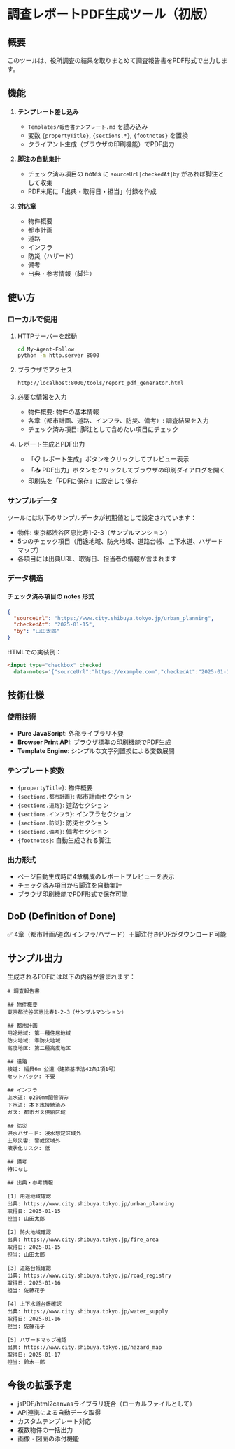 # 調査レポートPDF生成ツール（初版）

## 概要
このツールは、役所調査の結果を取りまとめて調査報告書をPDF形式で出力します。

## 機能
1. **テンプレート差し込み**
   - `Templates/報告書テンプレート.md` を読み込み
   - 変数 `{propertyTitle}`, `{sections.*}`, `{footnotes}` を置換
   - クライアント生成（ブラウザの印刷機能）でPDF出力

2. **脚注の自動集計**
   - チェック済み項目の notes に `sourceUrl|checkedAt|by` があれば脚注として収集
   - PDF末尾に「出典・取得日・担当」付録を作成

3. **対応章**
   - 物件概要
   - 都市計画
   - 道路
   - インフラ
   - 防災（ハザード）
   - 備考
   - 出典・参考情報（脚注）

## 使い方

### ローカルで使用
1. HTTPサーバーを起動
   ```bash
   cd My-Agent-Follow
   python -m http.server 8000
   ```

2. ブラウザでアクセス
   ```
   http://localhost:8000/tools/report_pdf_generator.html
   ```

3. 必要な情報を入力
   - 物件概要: 物件の基本情報
   - 各章（都市計画、道路、インフラ、防災、備考）: 調査結果を入力
   - チェック済み項目: 脚注として含めたい項目にチェック

4. レポート生成とPDF出力
   - 「📋 レポート生成」ボタンをクリックしてプレビュー表示
   - 「📥 PDF出力」ボタンをクリックしてブラウザの印刷ダイアログを開く
   - 印刷先を「PDFに保存」に設定して保存

### サンプルデータ
ツールには以下のサンプルデータが初期値として設定されています：
- 物件: 東京都渋谷区恵比寿1-2-3（サンプルマンション）
- 5つのチェック項目（用途地域、防火地域、道路台帳、上下水道、ハザードマップ）
- 各項目には出典URL、取得日、担当者の情報が含まれます

### データ構造

#### チェック済み項目の notes 形式
```json
{
  "sourceUrl": "https://www.city.shibuya.tokyo.jp/urban_planning",
  "checkedAt": "2025-01-15",
  "by": "山田太郎"
}
```

HTMLでの実装例：
```html
<input type="checkbox" checked 
  data-notes='{"sourceUrl":"https://example.com","checkedAt":"2025-01-15","by":"担当者名"}'>
```

## 技術仕様

### 使用技術
- **Pure JavaScript**: 外部ライブラリ不要
- **Browser Print API**: ブラウザ標準の印刷機能でPDF生成
- **Template Engine**: シンプルな文字列置換による変数展開

### テンプレート変数
- `{propertyTitle}`: 物件概要
- `{sections.都市計画}`: 都市計画セクション
- `{sections.道路}`: 道路セクション
- `{sections.インフラ}`: インフラセクション
- `{sections.防災}`: 防災セクション
- `{sections.備考}`: 備考セクション
- `{footnotes}`: 自動生成される脚注

### 出力形式
- ページ自動生成時に4章構成のレポートプレビューを表示
- チェック済み項目から脚注を自動集計
- ブラウザ印刷機能でPDF形式で保存可能

## DoD (Definition of Done)
✅ 4章（都市計画/道路/インフラ/ハザード）＋脚注付きPDFがダウンロード可能

## サンプル出力
生成されるPDFには以下の内容が含まれます：

```
# 調査報告書

## 物件概要
東京都渋谷区恵比寿1-2-3（サンプルマンション）

## 都市計画
用途地域: 第一種住居地域
防火地域: 準防火地域
高度地区: 第二種高度地区

## 道路
接道: 幅員6m 公道（建築基準法42条1項1号）
セットバック: 不要

## インフラ
上水道: φ200mm配管済み
下水道: 本下水接続済み
ガス: 都市ガス供給区域

## 防災
洪水ハザード: 浸水想定区域外
土砂災害: 警戒区域外
液状化リスク: 低

## 備考
特になし

## 出典・参考情報

[1] 用途地域確認
出典: https://www.city.shibuya.tokyo.jp/urban_planning
取得日: 2025-01-15
担当: 山田太郎

[2] 防火地域確認
出典: https://www.city.shibuya.tokyo.jp/fire_area
取得日: 2025-01-15
担当: 山田太郎

[3] 道路台帳確認
出典: https://www.city.shibuya.tokyo.jp/road_registry
取得日: 2025-01-16
担当: 佐藤花子

[4] 上下水道台帳確認
出典: https://www.city.shibuya.tokyo.jp/water_supply
取得日: 2025-01-16
担当: 佐藤花子

[5] ハザードマップ確認
出典: https://www.city.shibuya.tokyo.jp/hazard_map
取得日: 2025-01-17
担当: 鈴木一郎
```

## 今後の拡張予定
- jsPDF/html2canvasライブラリ統合（ローカルファイルとして）
- API連携による自動データ取得
- カスタムテンプレート対応
- 複数物件の一括出力
- 画像・図面の添付機能
